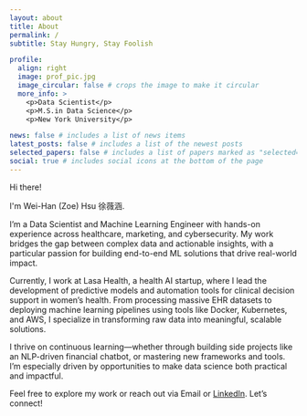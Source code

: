 ```yaml
---
layout: about
title: About
permalink: /
subtitle: Stay Hungry, Stay Foolish

profile:
  align: right
  image: prof_pic.jpg
  image_circular: false # crops the image to make it circular
  more_info: >
    <p>Data Scientist</p>
    <p>M.S.in Data Science</p>
    <p>New York University</p>

news: false # includes a list of news items
latest_posts: false # includes a list of the newest posts
selected_papers: false # includes a list of papers marked as "selected={true}"
social: true # includes social icons at the bottom of the page
---
```


<!-- Write your biography here. Tell the world about yourself. Link to your favorite [subreddit](http://reddit.com). You can put a picture in, too. The code is already in, just name your picture `prof_pic.jpg` and put it in the `img/` folder.

Put your address / P.O. box / other info right below your picture. You can also disable any of these elements by editing `profile` property of the YAML header of your `_pages/about.md`. Edit `_bibliography/papers.bib` and Jekyll will render your [publications page](/al-folio/publications/) automatically.

Link to your social media connections, too. This theme is set up to use [Font Awesome icons](https://fontawesome.com/) and [Academicons](https://jpswalsh.github.io/academicons/), like the ones below. Add your Facebook, Twitter, LinkedIn, Google Scholar, or just disable all of them. -->

Hi there!

I'm Wei-Han (Zoe) Hsu 徐薇涵.

I’m a Data Scientist and Machine Learning Engineer with hands-on experience across healthcare, marketing, and cybersecurity. My work bridges the gap between complex data and actionable insights, with a particular passion for building end-to-end ML solutions that drive real-world impact.

Currently, I work at Lasa Health, a health AI startup, where I lead the development of predictive models and automation tools for clinical decision support in women’s health. From processing massive EHR datasets to deploying machine learning pipelines using tools like Docker, Kubernetes, and AWS, I specialize in transforming raw data into meaningful, scalable solutions.

I thrive on continuous learning—whether through building side projects like an NLP-driven financial chatbot, or mastering new frameworks and tools. I’m especially driven by opportunities to make data science both practical and impactful.

Feel free to explore my work or reach out via Email or [LinkedIn](https://www.linkedin.com/in/weihanz-hsu/). Let’s connect!
